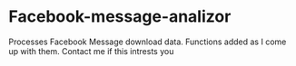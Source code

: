 # Facebook-message-analizor

Processes Facebook Message download data. Functions added as I come up with them. Contact me if this intrests you
